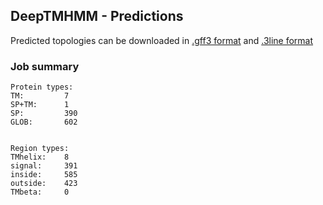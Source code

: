 ## DeepTMHMM - Predictions
Predicted topologies can be downloaded in [.gff3 format](TMRs.gff3) and [.3line format](predicted_topologies.3line)
### Job summary
```
Protein types:
TM:			7
SP+TM:		1
SP:			390
GLOB:		602


Region types:
TMhelix:	8
signal:		391
inside:		585
outside:	423
TMbeta:		0
```
